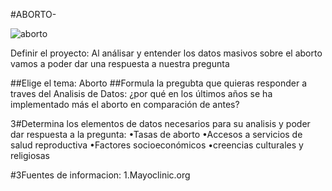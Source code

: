 #ABORTO-

![aborto](https://github.com/user-attachments/assets/cbb06704-be11-4580-967a-7250b6e679af)


Definir el proyecto: Al análisar y entender los datos masivos sobre el aborto  vamos a poder dar una respuesta a nuestra pregunta 

##Elige el tema: Aborto 
##Formula la pregubta que quieras responder a traves del Analisis de Datos: ¿por qué en los últimos años se ha implementado más el aborto en comparación de antes? 

3#Determina los elementos de datos necesarios para su analisis y poder dar respuesta a la pregunta: 
•Tasas de aborto 
•Accesos a servicios de salud reproductiva 
•Factores socioeconómicos 
•creencias culturales y religiosas

#3Fuentes de informacion:
1.Mayoclinic.org

